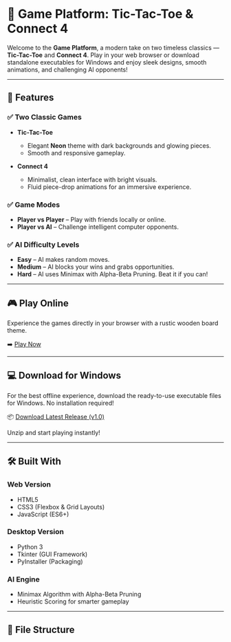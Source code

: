 # 🎲 Game Platform: Tic-Tac-Toe & Connect 4

Welcome to the **Game Platform**, a modern take on two timeless classics — **Tic-Tac-Toe** and **Connect 4**. Play in your web browser or download standalone executables for Windows and enjoy sleek designs, smooth animations, and challenging AI opponents!

---

## 🚀 Features

### ✅ Two Classic Games
- **Tic-Tac-Toe**  
  - Elegant **Neon** theme with dark backgrounds and glowing pieces.
  - Smooth and responsive gameplay.

- **Connect 4**  
  - Minimalist, clean interface with bright visuals.
  - Fluid piece-drop animations for an immersive experience.

### ✅ Game Modes
- **Player vs Player** – Play with friends locally or online.
- **Player vs AI** – Challenge intelligent computer opponents.

### ✅ AI Difficulty Levels
- **Easy** – AI makes random moves.
- **Medium** – AI blocks your wins and grabs opportunities.
- **Hard** – AI uses Minimax with Alpha-Beta Pruning. Beat it if you can!

---

## 🎮 Play Online

Experience the games directly in your browser with a rustic wooden board theme.

➡️ [Play Now](https://your-game-platform-url.com)

---

## 💻 Download for Windows

For the best offline experience, download the ready-to-use executable files for Windows. No installation required!

📦 [Download Latest Release (v1.0)](https://github.com/Ayush-R-athi/Game-Platform/releases/download/v1.0/Windows-Games.zip)

Unzip and start playing instantly!

---

## 🛠 Built With

### **Web Version**
- HTML5
- CSS3 (Flexbox & Grid Layouts)
- JavaScript (ES6+)

### **Desktop Version**
- Python 3
- Tkinter (GUI Framework)
- PyInstaller (Packaging)

### **AI Engine**
- Minimax Algorithm with Alpha-Beta Pruning
- Heuristic Scoring for smarter gameplay

---

## 📂 File Structure


